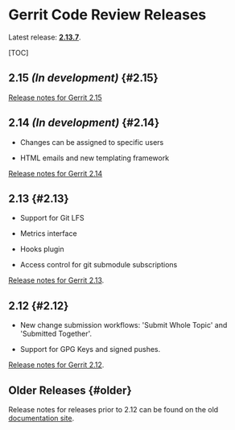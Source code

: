 # Gerrit Code Review Releases

Latest release: **[2.13.7](/releases/2.13.md)**.

[TOC]

## 2.15 *(In development)* {#2.15}

[Release notes for Gerrit 2.15](/releases/2.15.md)

## 2.14 *(In development)* {#2.14}

* Changes can be assigned to specific users

* HTML emails and new templating framework

[Release notes for Gerrit 2.14](/releases/2.14.md)

## 2.13 {#2.13}

* Support for Git LFS

* Metrics interface

* Hooks plugin

* Access control for git submodule subscriptions

[Release notes for Gerrit 2.13](/releases/2.13.md).

## 2.12 {#2.12}

* New change submission workflows: 'Submit Whole Topic' and 'Submitted Together'.

* Support for GPG Keys and signed pushes.

[Release notes for Gerrit 2.12](/releases/2.12.md).

## Older Releases {#older}

Release notes for releases prior to 2.12 can be found on the old
[documentation site](http://gerrit-documentation.storage.googleapis.com/ReleaseNotes/index.html).
